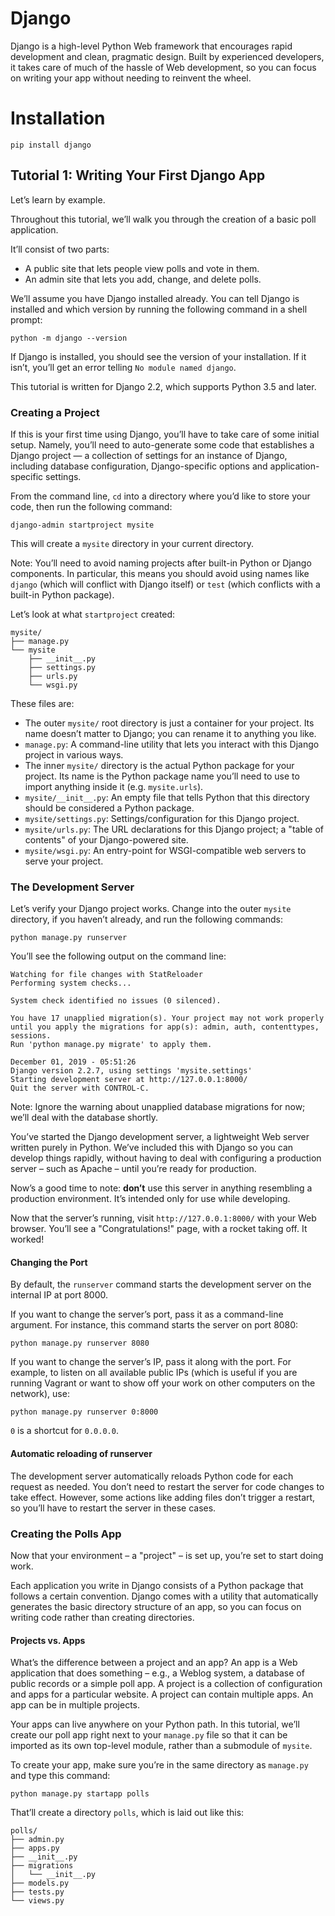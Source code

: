 # Django

Django is a high-level Python Web framework that encourages rapid development and clean, pragmatic design. Built by experienced developers, it takes care of much of the hassle of Web development, so you can focus on writing your app without needing to reinvent the wheel.

# Installation

```
pip install django
```

## Tutorial 1: Writing Your First Django App

Let’s learn by example.

Throughout this tutorial, we’ll walk you through the creation of a basic poll application.

It’ll consist of two parts:

- A public site that lets people view polls and vote in them.
- An admin site that lets you add, change, and delete polls.

We’ll assume you have Django installed already. You can tell Django is installed and which version by running the following command in a shell prompt:

```
python -m django --version
```

If Django is installed, you should see the version of your installation. If it isn’t, you’ll get an error telling `No module named django`.

This tutorial is written for Django 2.2, which supports Python 3.5 and later.

### Creating a Project

If this is your first time using Django, you’ll have to take care of some initial setup. Namely, you’ll need to auto-generate some code that establishes a Django project &mdash; a collection of settings for an instance of Django, including database configuration, Django-specific options and application-specific settings.

From the command line, `cd` into a directory where you’d like to store your code, then run the following command:

```
django-admin startproject mysite
```

This will create a `mysite` directory in your current directory.

Note: You’ll need to avoid naming projects after built-in Python or Django components. In particular, this means you should avoid using names like `django` (which will conflict with Django itself) or `test` (which conflicts with a built-in Python package).

Let’s look at what `startproject` created:

```
mysite/
├── manage.py
└── mysite
    ├── __init__.py
    ├── settings.py
    ├── urls.py
    └── wsgi.py
```

These files are:

- The outer `mysite/` root directory is just a container for your project. Its name doesn’t matter to Django; you can rename it to anything you like.
- `manage.py`: A command-line utility that lets you interact with this Django project in various ways.
- The inner `mysite/` directory is the actual Python package for your project. Its name is the Python package name you’ll need to use to import anything inside it (e.g. `mysite.urls`).
- `mysite/__init__.py`: An empty file that tells Python that this directory should be considered a Python package.
- `mysite/settings.py`: Settings/configuration for this Django project.
- `mysite/urls.py`: The URL declarations for this Django project; a "table of contents" of your Django-powered site.
- `mysite/wsgi.py`: An entry-point for WSGI-compatible web servers to serve your project.

### The Development Server

Let’s verify your Django project works. Change into the outer `mysite` directory, if you haven’t already, and run the following commands:

```
python manage.py runserver
```

You’ll see the following output on the command line:

```
Watching for file changes with StatReloader
Performing system checks...

System check identified no issues (0 silenced).

You have 17 unapplied migration(s). Your project may not work properly until you apply the migrations for app(s): admin, auth, contenttypes, sessions.
Run 'python manage.py migrate' to apply them.

December 01, 2019 - 05:51:26
Django version 2.2.7, using settings 'mysite.settings'
Starting development server at http://127.0.0.1:8000/
Quit the server with CONTROL-C.
```

Note: Ignore the warning about unapplied database migrations for now; we’ll deal with the database shortly.

You’ve started the Django development server, a lightweight Web server written purely in Python. We’ve included this with Django so you can develop things rapidly, without having to deal with configuring a production server – such as Apache – until you’re ready for production.

Now’s a good time to note: **don’t** use this server in anything resembling a production environment. It’s intended only for use while developing.

Now that the server’s running, visit `http://127.0.0.1:8000/` with your Web browser. You’ll see a "Congratulations!" page, with a rocket taking off. It worked!

#### Changing the Port

By default, the `runserver` command starts the development server on the internal IP at port 8000.

If you want to change the server’s port, pass it as a command-line argument. For instance, this command starts the server on port 8080:

```
python manage.py runserver 8080
```

If you want to change the server’s IP, pass it along with the port. For example, to listen on all available public IPs (which is useful if you are running Vagrant or want to show off your work on other computers on the network), use:

```
python manage.py runserver 0:8000
```

`0` is a shortcut for `0.0.0.0`.

#### Automatic reloading of runserver

The development server automatically reloads Python code for each request as needed. You don’t need to restart the server for code changes to take effect. However, some actions like adding files don’t trigger a restart, so you’ll have to restart the server in these cases.

### Creating the Polls App

Now that your environment – a "project" – is set up, you’re set to start doing work.

Each application you write in Django consists of a Python package that follows a certain convention. Django comes with a utility that automatically generates the basic directory structure of an app, so you can focus on writing code rather than creating directories.

#### Projects vs. Apps

What’s the difference between a project and an app? An app is a Web application that does something – e.g., a Weblog system, a database of public records or a simple poll app. A project is a collection of configuration and apps for a particular website. A project can contain multiple apps. An app can be in multiple projects.

Your apps can live anywhere on your Python path. In this tutorial, we’ll create our poll app right next to your `manage.py` file so that it can be imported as its own top-level module, rather than a submodule of `mysite`.

To create your app, make sure you’re in the same directory as `manage.py` and type this command:

```
python manage.py startapp polls
```

That’ll create a directory `polls`, which is laid out like this:

```
polls/
├── admin.py
├── apps.py
├── __init__.py
├── migrations
│   └── __init__.py
├── models.py
├── tests.py
└── views.py
```
